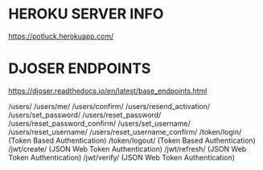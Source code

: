 # HEROKU SERVER INFO
https://potluck.herokuapp.com/

# DJOSER ENDPOINTS
https://djoser.readthedocs.io/en/latest/base_endpoints.html

/users/
/users/me/
/users/confirm/
/users/resend_activation/
/users/set_password/
/users/reset_password/
/users/reset_password_confirm/
/users/set_username/
/users/reset_username/
/users/reset_username_confirm/
/token/login/ (Token Based Authentication)
/token/logout/ (Token Based Authentication)
/jwt/create/ (JSON Web Token Authentication)
/jwt/refresh/ (JSON Web Token Authentication)
/jwt/verify/ (JSON Web Token Authentication)